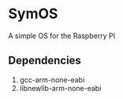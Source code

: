 # SymOS
A simple OS for the Raspberry PI

## Dependencies
1. gcc-arm-none-eabi
2. libnewlib-arm-none-eabi
